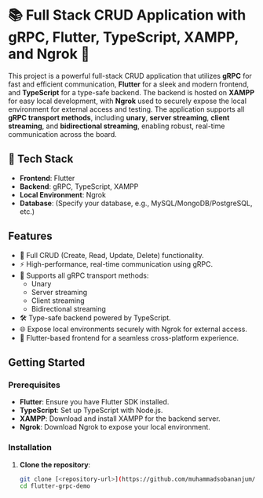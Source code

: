 # 📚 Full Stack CRUD Application with gRPC, Flutter, TypeScript, XAMPP, and Ngrok 🚀

This project is a powerful full-stack CRUD application that utilizes **gRPC** for fast and efficient communication, **Flutter** for a sleek and modern frontend, and **TypeScript** for a type-safe backend. The backend is hosted on **XAMPP** for easy local development, with **Ngrok** used to securely expose the local environment for external access and testing. The application supports all **gRPC transport methods**, including **unary**, **server streaming**, **client streaming**, and **bidirectional streaming**, enabling robust, real-time communication across the board.

## 🔧 Tech Stack

- **Frontend**: Flutter
- **Backend**: gRPC, TypeScript, XAMPP
- **Local Environment**: Ngrok
- **Database**: (Specify your database, e.g., MySQL/MongoDB/PostgreSQL, etc.)

## Features

- 🚀 Full CRUD (Create, Read, Update, Delete) functionality.
- ⚡ High-performance, real-time communication using gRPC.
- 🔁 Supports all gRPC transport methods:
  - Unary
  - Server streaming
  - Client streaming
  - Bidirectional streaming
- 🛠️ Type-safe backend powered by TypeScript.
- 🌐 Expose local environments securely with Ngrok for external access.
- 📱 Flutter-based frontend for a seamless cross-platform experience.

## Getting Started

### Prerequisites

- **Flutter**: Ensure you have Flutter SDK installed.
- **TypeScript**: Set up TypeScript with Node.js.
- **XAMPP**: Download and install XAMPP for the backend server.
- **Ngrok**: Download Ngrok to expose your local environment.

### Installation

1. **Clone the repository**:
    ```bash
    git clone [<repository-url>](https://github.com/muhammadsobananjum/flutter-grpc-demo)
    cd flutter-grpc-demo
    ```
